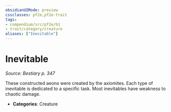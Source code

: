 ```yaml
---
obsidianUIMode: preview
cssclasses: pf2e,pf2e-trait
tags:
- compendium/src/pf2e/b1
- trait/category/creature
aliases: ["Inevitable"]
---
```

# Inevitable  
*Source: Bestiary p. 347*  

These constructed aeons were created by the axiomites. Each type of inevitable is dedicated to a specific task. Most inevitables have weakness to chaotic damage.

- **Categories**: Creature